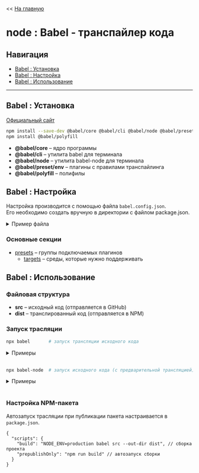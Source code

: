 << [На главную](./README.md)

# node : Babel - транспайлер кода

## Навигация

- [Babel : Установка](#babel--установка)
- [Babel : Настройка](#babel--настройка)
- [Babel : Использование](#babel--использование)

---

## Babel : Установка

[Официальный сайт](https://babeljs.io/)

```bash
npm install --save-dev @babel/core @babel/cli @babel/node @babel/preset-env
npm install @babel/polyfill
```

- **@babel/core** – ядро программы
- **@babel/cli** – утилита babel для терминала
- **@babel/node** – утилита babel-node для терминала
- **@babel/preset/env** – плагины с правилами транспайлинга
- **@babel/polyfill** – полифилы

## Babel : Настройка

Настройка производится с помощью файла `babel.config.json`.  
Его необходимо создать вручную в директории с файлом package.json.

<details>
<summary>Пример файла</summary>

```jsonc
{
  "presets": [
    [
      "@babel/env",
      {
        "targets": {
          "node": "current",
          "edge": "17",
          "firefox": "60",
          "chrome": "67",
          "safari": "11.1"
        }
      }
    ]
  ]
}
```

</details>

### Основные секции

- [presets](https://babeljs.io/docs/en/presets) – группы подключаемых плагинов
  - [targets](https://babeljs.io/docs/en/babel-preset-env#targets) – среды, которые нужно поддерживать

## Babel : Использование

### Файловая структура

- **src** – исходный код (отправляется в GitHub)
- **dist** – транслированный код (отправляется в NPM)

### Запуск трасляции

```bash
npx babel		# запуск трансляции исходного кода
```

<details>
<summary>Примеры</summary>

```bash
npx babel <dir> --out-dir <dir>			# транслировать все файлы из одной директории в другую
npx babel <file> --out-file <file>		# транслировать код из одного файла в другой
npx babel ____ --source-maps			# добавить source map (файлом)
npx babel ____ --source-maps inline		# добавить source map (комментарияем)
```

</details><br>

```bash
npx babel-node	# запуск исходного кода (с предварительной трансляцией)
```

<details>
<summary>Примеры</summary>

```bash
npx babel-node <file>	# запуск кода из файла
```

</details><br>

### Настройка NPM-пакета

Автозапуск трасляции при публикации пакета настраивается в `package.json`.

```jsonc
{
  "scripts": {
    "build": "NODE_ENV=production babel src --out-dir dist", // сборка проекта
    "prepublishOnly": "npm run build" // автозапуск сборки
  }
}
```

